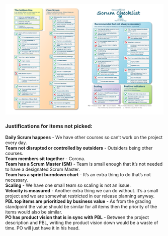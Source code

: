 ![Scrum checklist](images/Scrum_Checklist.png)

### Justifications for items not picked:
**Daily Scrum happens** - We have other courses so can’t work on the project every day.  
**Team not disrupted or controlled by outsiders** - Outsiders being other courses.  
**Team members sit together** - Corona.  
**Team has a Scrum Master (SM)** - Team is small enough that it’s not needed to have a designated Scrum Master.  
**Team has a sprint burndown chart** - It’s an extra thing to do that’s not necessary.  
**Scaling** - We have one small team so scaling is not an issue.  
**Velocity is measured** - Another extra thing we can do without. It’s a small project and we are somewhat restricted  in our release planning anyway.  
**PBL top items are prioritized by business value** - As from the grading standpoint the value should be similar for all items then the priority of the items would also be similar.  
**PO has product vision that is in sync with PBL** - Between the project description and PBL, writing the product vision down would be a waste of time. PO will just have it in his head.  


